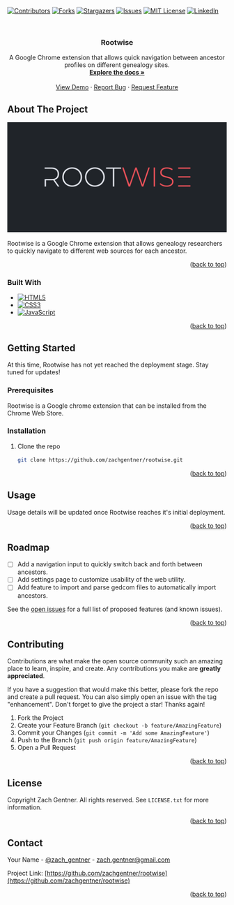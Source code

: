 <!-- Improved compatibility of back to top link: See: https://github.com/othneildrew/Best-README-Template/pull/73 -->

<a name="readme-top"></a>

<!--
*** Thanks for checking out the Best-README-Template. If you have a suggestion
*** that would make this better, please fork the repo and create a pull request
*** or simply open an issue with the tag "enhancement".
*** Don't forget to give the project a star!
*** Thanks again! Now go create something AMAZING! :D
-->

<!-- PROJECT SHIELDS -->
<!--
*** I'm using markdown "reference style" links for readability.
*** Reference links are enclosed in brackets [ ] instead of parentheses ( ).
*** See the bottom of this document for the declaration of the reference variables
*** for contributors-url, forks-url, etc. This is an optional, concise syntax you may use.
*** https://www.markdownguide.org/basic-syntax/#reference-style-links
-->

[![Contributors][contributors-shield]][contributors-url]
[![Forks][forks-shield]][forks-url]
[![Stargazers][stars-shield]][stars-url]
[![Issues][issues-shield]][issues-url]
[![MIT License][license-shield]][license-url]
[![LinkedIn][linkedin-shield]][linkedin-url]

<!-- PROJECT LOGO -->
<br />
<!-- <div align="center">
  <a href="https://github.com/zachgentner/tictactoe">
    <img src="images/logo.png" alt="Logo" width="80" height="80">
  </a> -->

<h3 align="center">Rootwise</h3>

  <p align="center">
    A Google Chrome extension that allows quick navigation between ancestor profiles on different genealogy sites.
    <br />
    <a href="https://github.com/zachgentner/rootwise"><strong>Explore the docs »</strong></a>
    <br />
    <br />
    <a href="">View Demo</a>
    ·
    <a href="https://github.com/zachgentner/rootwise/issues">Report Bug</a>
    ·
    <a href="https://github.com/zachgentner/rootwise/issues">Request Feature</a>
  </p>
</div>

<!-- TABLE OF CONTENTS
<details>
  <summary>Table of Contents</summary>
  <ol>
    <li>
      <a href="#about-the-project">About The Project</a>
      <ul>
        <li><a href="#built-with">Built With</a></li>
      </ul>
    </li>
    <li>
      <a href="#getting-started">Getting Started</a>
      <ul>
        <li><a href="#prerequisites">Prerequisites</a></li>
        <li><a href="#installation">Installation</a></li>
      </ul>
    </li>
    <li><a href="#usage">Usage</a></li>
    <li><a href="#roadmap">Roadmap</a></li>
    <li><a href="#contributing">Contributing</a></li>
    <li><a href="#license">License</a></li>
    <li><a href="#contact">Contact</a></li>
    <li><a href="#acknowledgments">Acknowledgments</a></li>
  </ol>
</details> -->

<!-- ABOUT THE PROJECT -->

## About The Project

[![Product Name Screen Shot][product-screenshot]](https://repository-images.githubusercontent.com/699593070/9c9d9e25-3512-43cc-9154-7f53bdedef92)

Rootwise is a Google Chrome extension that allows genealogy researchers to quickly navigate to different web sources for each ancestor.

<p align="right">(<a href="#readme-top">back to top</a>)</p>

### Built With

- [![HTML5][HTML.com]][HTML-url]
- [![CSS3][CSS.com]][CSS-url]
- [![JavaScript][JavaScript.com]][JavaScript-url]

<p align="right">(<a href="#readme-top">back to top</a>)</p>

<!-- GETTING STARTED -->

## Getting Started

At this time, Rootwise has not yet reached the deployment stage. Stay tuned for updates!

### Prerequisites

Rootwise is a Google chrome extension that can be installed from the Chrome Web Store. 

### Installation

1. Clone the repo
   ```sh
   git clone https://github.com/zachgentner/rootwise.git
   ```

<p align="right">(<a href="#readme-top">back to top</a>)</p>

<!-- USAGE EXAMPLES -->

## Usage

Usage details will be updated once Rootwise reaches it's initial deployment.

<p align="right">(<a href="#readme-top">back to top</a>)</p>

<!-- ROADMAP -->

## Roadmap

- [ ] Add a navigation input to quickly switch back and forth between ancestors.
- [ ] Add settings page to customize usability of the web utility.
- [ ] Add feature to import and parse gedcom files to automatically import ancestors.

See the [open issues](https://github.com/zachgentner/tictactoe/issues) for a full list of proposed features (and known issues).

<p align="right">(<a href="#readme-top">back to top</a>)</p>

<!-- CONTRIBUTING -->

## Contributing

Contributions are what make the open source community such an amazing place to learn, inspire, and create. Any contributions you make are **greatly appreciated**.

If you have a suggestion that would make this better, please fork the repo and create a pull request. You can also simply open an issue with the tag "enhancement".
Don't forget to give the project a star! Thanks again!

1. Fork the Project
2. Create your Feature Branch (`git checkout -b feature/AmazingFeature`)
3. Commit your Changes (`git commit -m 'Add some AmazingFeature'`)
4. Push to the Branch (`git push origin feature/AmazingFeature`)
5. Open a Pull Request

<p align="right">(<a href="#readme-top">back to top</a>)</p>

<!-- LICENSE -->

## License

Copyright Zach Gentner. All rights reserved. See `LICENSE.txt` for more information.

<p align="right">(<a href="#readme-top">back to top</a>)</p>

<!-- CONTACT -->

## Contact

Your Name - [@zach_gentner](https://twitter.com/zach_gentner) - zach.gentner@gmail.com

Project Link: [https://github.com/zachgentner/rootwise](https://github.com/zachgentner/rootwise)

<p align="right">(<a href="#readme-top">back to top</a>)</p>

<!-- MARKDOWN LINKS & IMAGES -->
<!-- https://www.markdownguide.org/basic-syntax/#reference-style-links -->

[contributors-shield]: https://img.shields.io/github/contributors/zachgentner/tictactoe.svg?style=for-the-badge
[contributors-url]: https://github.com/zachgentner/tictactoe/graphs/contributors
[forks-shield]: https://img.shields.io/github/forks/zachgentner/tictactoe.svg?style=for-the-badge
[forks-url]: https://github.com/zachgentner/tictactoe/network/members
[stars-shield]: https://img.shields.io/github/stars/zachgentner/tictactoe.svg?style=for-the-badge
[stars-url]: https://github.com/zachgentner/tictactoe/stargazers
[issues-shield]: https://img.shields.io/github/issues/zachgentner/tictactoe.svg?style=for-the-badge
[issues-url]: https://github.com/zachgentner/tictactoe/issues
[license-shield]: https://img.shields.io/github/license/zachgentner/tictactoe.svg?style=for-the-badge
[license-url]: https://github.com/zachgentner/tictactoe/blob/master/LICENSE.txt
[linkedin-shield]: https://img.shields.io/badge/-LinkedIn-black.svg?style=for-the-badge&logo=linkedin&colorB=555
[linkedin-url]: https://linkedin.com/in/zachgentner
[product-screenshot]: ./img/github.png
[Bootstrap.com]: https://img.shields.io/badge/Bootstrap-563D7C?style=for-the-badge&logo=bootstrap&logoColor=white
[Bootstrap-url]: https://getbootstrap.com
[HTML.com]: https://img.shields.io/badge/html5-E34F26?style=for-the-badge&logo=html5&logoColor=white
[HTML-url]: https://developer.mozilla.org/en-US/docs/Web/HTML
[CSS.com]: https://img.shields.io/badge/css3-3595cf?style=for-the-badge&logo=css3&logoColor=white
[CSS-url]: https://developer.mozilla.org/en-US/docs/Web/CSS
[JavaScript.com]: https://img.shields.io/badge/JavaScript-F7DF1E?style=for-the-badge&logo=javascript&logoColor=black
[JavaScript-url]: https://developer.mozilla.org/en-US/docs/Web/JavaScript
